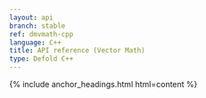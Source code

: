 ```yaml
---
layout: api
branch: stable
ref: dmvmath-cpp
language: C++
title: API reference (Vector Math)
type: Defold C++
---
```

{% include anchor_headings.html html=content %}